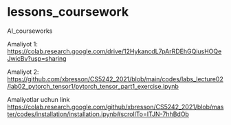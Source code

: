 # lessons_coursework
AI_courseworks

Amaliyot 1:
https://colab.research.google.com/drive/12HykancdL7pArRDEhGQiusHOQeJwicBv?usp=sharing

Amaliyot 2:
https://github.com/xbresson/CS5242_2021/blob/main/codes/labs_lecture02/lab02_pytorch_tensor1/pytorch_tensor_part1_exercise.ipynb

Amaliyotlar uchun link
https://colab.research.google.com/github/xbresson/CS5242_2021/blob/master/codes/installation/installation.ipynb#scrollTo=ITJN-7hhBdOb

